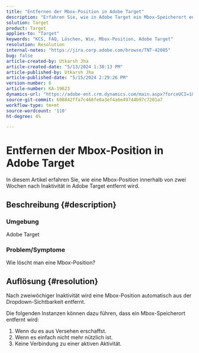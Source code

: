 ```yaml
---
title: "Entfernen der Mbox-Position in Adobe Target"
description: "Erfahren Sie, wie in Adobe Target ein Mbox-Speicherort entfernt wird."
solution: Target
product: Target
applies-to: "Target"
keywords: "KCS, FAQ, Löschen, Wie, Mbox-Position, Adobe Target"
resolution: Resolution
internal-notes: "https://jira.corp.adobe.com/browse/TNT-42085"
bug: false
article-created-by: Utkarsh Jha
article-created-date: "5/13/2024 1:38:13 PM"
article-published-by: Utkarsh Jha
article-published-date: "5/15/2024 2:29:26 PM"
version-number: 6
article-number: KA-19623
dynamics-url: "https://adobe-ent.crm.dynamics.com/main.aspx?forceUCI=1&pagetype=entityrecord&etn=knowledgearticle&id=0db8f904-2e11-ef11-9f8a-6045bd006c82"
source-git-commit: 608842ffa7c468fe0a3ef4a6e49744b97c7201a7
workflow-type: tm+mt
source-wordcount: '110'
ht-degree: 4%

---
```


# Entfernen der Mbox-Position in Adobe Target


In diesem Artikel erfahren Sie, wie eine Mbox-Position innerhalb von zwei Wochen nach Inaktivität in Adobe Target entfernt wird.

## Beschreibung {#description}


### Umgebung

Adobe Target

### Problem/Symptome

Wie löscht man eine Mbox-Position?


## Auflösung {#resolution}


Nach zweiwöchiger Inaktivität wird eine Mbox-Position automatisch aus der Dropdown-Sichtbarkeit entfernt.

Die folgenden Instanzen können dazu führen, dass ein Mbox-Speicherort entfernt wird:

1. Wenn du es aus Versehen erschaffst.
2. Wenn es einfach nicht mehr nützlich ist.
3. Keine Verbindung zu einer aktiven Aktivität.

